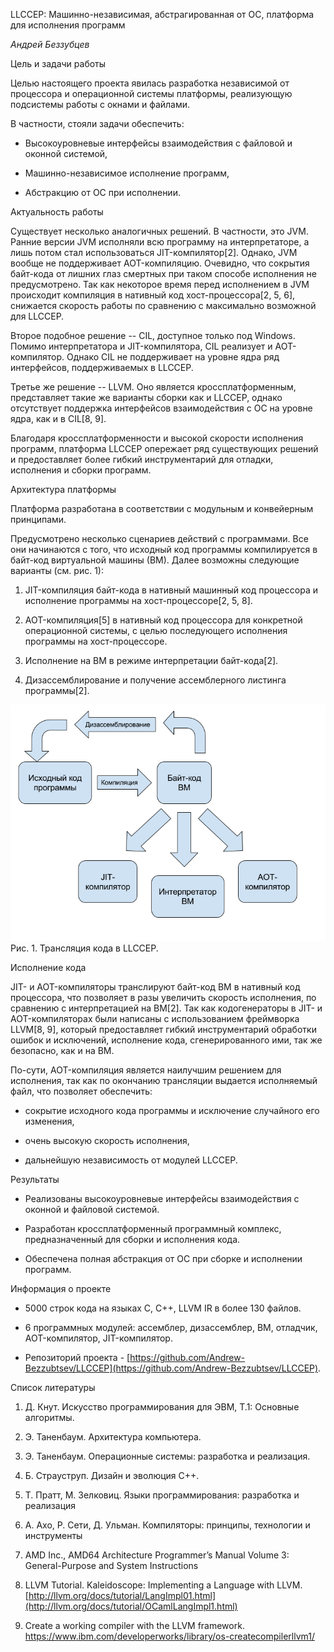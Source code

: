 LLCCEP: Машинно-независимая, абстрагированная от ОС, платформа для исполнения программ

*Андрей Беззубцев*

Цель и задачи работы

Целью настоящего проекта явилась разработка независимой от процессора и операционной системы платформы, реализующую подсистемы работы с окнами и файлами.

В частности, стояли задачи обеспечить:

* Высокоуровневые интерфейсы взаимодействия с файловой и оконной системой,

* Машинно-независимое исполнение программ,

* Абстракцию от ОС при исполнении.

Актуальность работы

Существует несколько аналогичных решений. В частности, это JVM. Ранние версии JVM исполняли всю программу на интерпретаторе, а лишь потом стал использоваться JIT-компилятор[2]. Однако, JVM вообще не поддерживает AOT-компиляцию. Очевидно, что сокрытия байт-кода от лишних глаз смертных при таком способе исполнения не предусмотрено. Так как некоторое время перед исполнением в JVM происходит компиляция в нативный код хост-процессора[2, 5, 6], снижается скорость работы по сравнению с максимально возможной для LLCCEP.

Второе подобное решение -- CIL, доступное только под Windows. Помимо интерпретатора и JIT-компилятора, CIL реализует и AOT-компилятор. Однако CIL не поддерживает на уровне ядра ряд интерфейсов, поддерживаемых в LLCCEP.

Третье же решение -- LLVM. Оно является кроссплатформенным, представляет такие же варианты сборки как и LLCCEP, однако отсутствует поддержка интерфейсов взаимодействия с ОС на уровне ядра, как и в CIL[8, 9].

Благодаря кроссплатформенности и высокой скорости исполнения программ, платформа LLCCEP опережает ряд существующих решений и предоставляет более гибкий инструментарий для отладки, исполнения и сборки программ.

Архитектура платформы

Платформа разработана в соответствии с модульным и конвейерным принципами.

Предусмотрено несколько сценариев действий с программами. Все они начинаются с того, что исходный код программы компилируется в байт-код виртуальной машины (ВМ). Далее возможны следующие варианты (см. рис. 1):

1. JIT-компиляция байт-кода в нативный машинный код процессора и исполнение программы на хост-процессоре[2, 5, 8].

2. AOT-компиляция[5] в нативный код процессора для конкретной операционной системы, с целью последующего исполнения программы на хост-процессоре.

3. Исполнение на ВМ в режиме интерпретации байт-кода[2].

4. Дизассемблирование и получение ассемблерного листинга программы[2].

![Рис. 1. Трансляция кода в LLCCEP.](/junk/codeTranslation.png)</br>
Рис. 1. Трансляция кода в LLCCEP.


Исполнение кода

JIT- и AOT-компиляторы транслируют байт-код ВМ в нативный код процессора, что позволяет в разы увеличить скорость исполнения, по сравнению с интерпретацией на ВМ[2]. Так как кодогенераторы в JIT- и AOT-компиляторах были написаны с использованием фреймворка LLVM[8, 9], который предоставляет гибкий инструментарий обработки ошибок и исключений, исполнение кода, сгенерированного ими, так же безопасно, как и на ВМ.

По-сути, AOT-компиляция является наилучшим решением для исполнения, так как по окончанию трансляции выдается исполняемый файл, что позволяет обеспечить:

* сокрытие исходного кода программы и исключение случайного его изменения,

* очень высокую скорость исполнения,

* дальнейшую независимость от модулей LLCCEP.

Результаты

* Реализованы высокоуровневые интерфейсы взаимодействия с оконной и файловой системой.

* Разработан кроссплатформенный программный комплекс, предназначенный для сборки и исполнения кода.

* Обеспечена полная абстракция от ОС при сборке и исполнении программ.

Информация о проекте

* 5000 строк кода на языках C, C++, LLVM IR в более 130 файлов.

* 6 программных модулей: ассемблер, дизассемблер, ВМ, отладчик, AOT-компилятор, JIT-компилятор.

* Репозиторий проекта - [https://github.com/Andrew-Bezzubtsev/LLCCEP](https://github.com/Andrew-Bezzubtsev/LLCCEP).

Список литературы

1. Д. Кнут. Искусство программирования для ЭВМ, Т.1: Основные алгоритмы.

2. Э. Таненбаум. Архитектура компьютера.

3. Э. Таненбаум. Операционные системы: разработка и реализация.

4. Б. Страуструп. Дизайн и эволюция C++.

5. Т. Пратт, М. Зелковиц. Языки программирования: разработка и реализация

6. А. Ахо, Р. Сети, Д. Ульман. Компиляторы: принципы, технологии и инструменты

7. AMD Inc., AMD64 Architecture Programmer’s Manual Volume 3: General-Purpose and System Instructions

8. LLVM Tutorial. Kaleidoscope: Implementing a Language with LLVM. [http://llvm.org/docs/tutorial/LangImpl01.html](http://llvm.org/docs/tutorial/OCamlLangImpl1.html)

9. Create a working compiler with the LLVM framework. [https://www](https://www.ibm.com/developerworks/library/os-createcompilerllvm1/)[.ibm.com/developerworks/library/os-createcompilerllvm1/](https://www.ibm.com/developerworks/library/os-createcompilerllvm1/)

